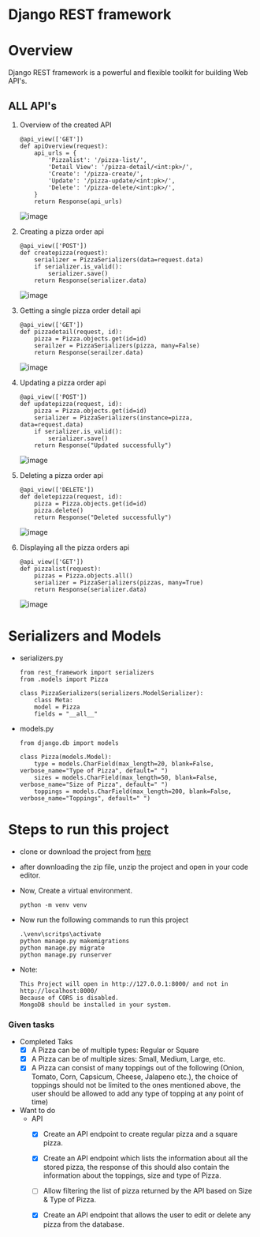 # Django REST framework

# Overview
Django REST framework is a powerful and flexible toolkit for building Web API's.

## **ALL API's**

1. Overview of the created API
	
	```
	@api_view(['GET'])
	def apiOverview(request):
		api_urls = {
			'Pizzalist': '/pizza-list/',
			'Detail View': '/pizza-detail/<int:pk>/',
			'Create': '/pizza-create/',
			'Update': '/pizza-update/<int:pk>/',
			'Delete': '/pizza-delete/<int:pk>/',
		}
		return Response(api_urls)
	```

	![image](https://user-images.githubusercontent.com/63908290/123760234-482a4080-d8de-11eb-8037-cc2b95151dd8.png)
	
2. Creating a pizza order api
		
	```
	@api_view(['POST'])
	def createpizza(request):
		serializer = PizzaSerializers(data=request.data)
		if serializer.is_valid():
			serializer.save()
		return Response(serializer.data)
	```

	![image](https://user-images.githubusercontent.com/63908290/123760614-a8b97d80-d8de-11eb-8a74-f8f447c6acca.png)


3. Getting a single pizza order detail api
	```
	@api_view(['GET'])
	def pizzadetail(request, id):
		pizza = Pizza.objects.get(id=id)
		serailzer = PizzaSerializers(pizza, many=False)
		return Response(serailzer.data)
	```
	
	
	![image](https://user-images.githubusercontent.com/63908290/123765193-24b5c480-d8e3-11eb-96ff-22ba9fa046ad.png)




4. Updating a pizza order api
	```
	@api_view(['POST'])
	def updatepizza(request, id):
		pizza = Pizza.objects.get(id=id)
		serializer = PizzaSerializers(instance=pizza, data=request.data)
		if serializer.is_valid():
			serializer.save()
		return Response("Updated successfully")
	```
	
	![image](https://user-images.githubusercontent.com/63908290/123765300-3e570c00-d8e3-11eb-8c8d-d72073778a5e.png)



5. Deleting a pizza order api
	```
	@api_view(['DELETE'])
	def deletepizza(request, id):
		pizza = Pizza.objects.get(id=id)
		pizza.delete()
		return Response("Deleted successfully")
	```
	
	
	![image](https://user-images.githubusercontent.com/63908290/123765396-5464cc80-d8e3-11eb-9f8c-fcbb64911bb8.png)



6. Displaying all the pizza orders api
	```
	@api_view(['GET'])
	def pizzalist(request):
		pizzas = Pizza.objects.all()
		serializer = PizzaSerializers(pizzas, many=True)
		return Response(serializer.data)
	```
	
	![image](https://user-images.githubusercontent.com/63908290/123765614-85dd9800-d8e3-11eb-9516-fd63833f1e61.png)

# Serializers and Models

- serializers.py


	```
	from rest_framework import serializers
	from .models import Pizza
	
	class PizzaSerializers(serializers.ModelSerializer):
		class Meta:
		model = Pizza
		fields = "__all__"

	```

- models.py

	
	```
	from django.db import models
	
	class Pizza(models.Model):
		type = models.CharField(max_length=20, blank=False, verbose_name="Type of Pizza", default=" ")
		sizes = models.CharField(max_length=50, blank=False, verbose_name="Size of Pizza", default=" ")
		toppings = models.CharField(max_length=200, blank=False, verbose_name="Toppings", default=" ")
	```


# Steps to run this project

* clone or download the project from <a href="https://github.com/mohandeep2002/pizzahut">here</a>
* after downloading the zip file, unzip the project and open in your code editor.
* Now, Create a virtual environment.

	```
	python -m venv venv
	```	
	
* Now run the following commands to run this project
	```
	.\venv\scritps\activate  
	python manage.py makemigrations
	python manage.py migrate
	python manage.py runserver
	```

* Note:
	```
	This Project will open in http://127.0.0.1:8000/ and not in http://localhost:8000/
	Because of CORS is disabled.
	MongoDB should be installed in your system.
	```
	

### Given tasks
  - Completed Taks
    - [x] A Pizza can be of multiple types: Regular or Square
    - [x] A Pizza can be of multiple sizes: Small, Medium, Large, etc. 
    - [x] A Pizza can consist of many toppings out of the following (Onion, Tomato, Corn, Capsicum, Cheese, Jalapeno etc.), the choice of toppings should not be limited to the ones 
	  mentioned above, the user should be allowed to add any type of topping at any point of time)
  - Want to do
    - API
      - [x] Create an API endpoint to create regular pizza and a square pizza.
      - [x] Create an API endpoint which lists the information about all the stored pizza, the response of this should also contain the information about the toppings, size and type of Pizza.
      - [ ] Allow filtering the list of pizza returned by the API based on Size & Type of Pizza.
      - [x] Create an API endpoint that allows the user to edit or delete any pizza from the database.


